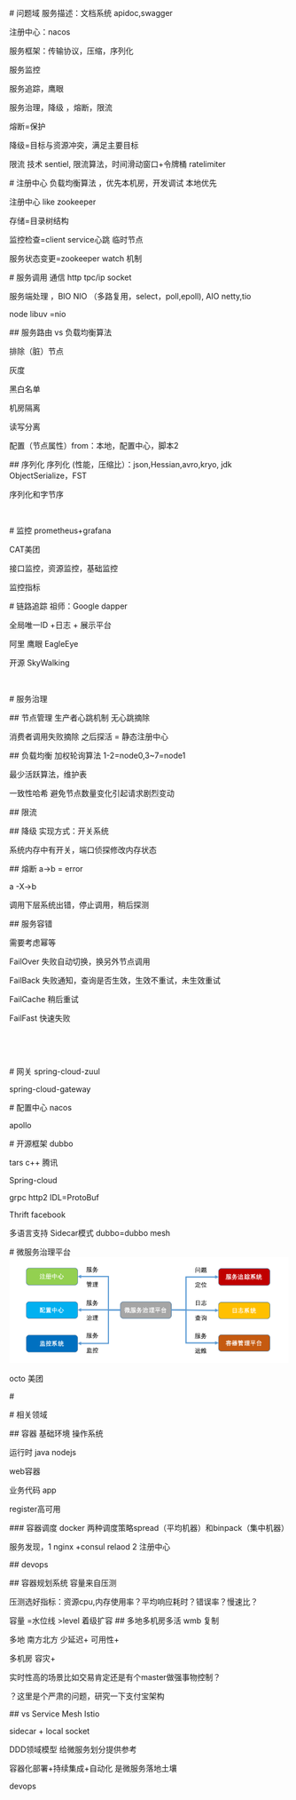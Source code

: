 \# 问题域
服务描述：文档系统 apidoc,swagger

注册中心：nacos

服务框架：传输协议，压缩，序列化

服务监控

服务追踪，鹰眼

服务治理，降级 ，熔断，限流

熔断=保护

降级=目标与资源冲突，满足主要目标

限流 技术 sentiel, 限流算法，时间滑动窗口+令牌桶 ratelimiter

\# 注册中心
负载均衡算法 ，优先本机房，开发调试 本地优先

注册中心 like zookeeper

存储=目录树结构

监控检查=client service心跳 临时节点

服务状态变更=zookeeper watch 机制

\# 服务调用
通信 http tpc/ip socket

服务端处理 ，BIO NIO （多路复用，select，poll,epoll), AIO netty,tio

node libuv =nio

\## 服务路由
vs 负载均衡算法

排除（脏）节点

灰度

黑白名单

机房隔离

读写分离

配置（节点属性）from：本地，配置中心，脚本2

\## 序列化
序列化 (性能，压缩比）：json,Hessian,avro,kryo, jdk ObjectSerialize，FST

序列化和字节序

​

\# 监控
prometheus+grafana

CAT美团

接口监控，资源监控，基础监控

监控指标

\# 链路追踪
祖师：Google dapper

全局唯一ID +日志 + 展示平台

阿里 鹰眼 EagleEye

开源 SkyWalking

​

\# 服务治理

\## 节点管理
生产者心跳机制 无心跳摘除

消费者调用失败摘除 之后探活 = 静态注册中心

\## 负载均衡
加权轮询算法 1-2=node0,3~7=node1

最少活跃算法，维护表

一致性哈希 避免节点数量变化引起请求剧烈变动

\## 限流

\## 降级
实现方式：开关系统

系统内存中有开关，端口侦探修改内存状态

\## 熔断
a->b = error

a -X->b

调用下层系统出错，停止调用，稍后探测

\## 服务容错

需要考虑幂等

FailOver 失败自动切换，换另外节点调用

FailBack 失败通知，查询是否生效，生效不重试，未生效重试

FailCache 稍后重试

FailFast 快速失败

​

​

\# 网关
spring-cloud-zuul

spring-cloud-gateway

\# 配置中心
nacos

apollo

\# 开源框架
dubbo

tars c++ 腾讯

Spring-cloud

grpc http2 IDL=ProtoBuf

Thrift facebook

多语言支持 Sidecar模式 dubbo=dubbo mesh

\# 微服务治理平台
![image.png](assert/1595769263906-f58587f9-637f-4af9-bb22-2d89fc3d2ad5.png)

octo 美团

\#

\# 相关领域

\## 容器
基础环境 操作系统

运行时 java nodejs

web容器

业务代码 app

register高可用

\### 容器调度
docker 两种调度策略spread（平均机器）和binpack（集中机器）

服务发现，1 nginx +consul relaod 2 注册中心

\## devops

\## 容器规划系统
容量来自压测

压测选好指标：资源cpu,内存使用率？平均响应耗时？错误率？慢速比？

容量 =水位线 >level 着级扩容
\## 多地多机房多活
wmb 复制

多地 南方北方 少延迟\+ 可用性+

多机房 容灾+

实时性高的场景比如交易肯定还是有个master做强事物控制？

？这里是个严肃的问题，研究一下支付宝架构

\## vs Service Mesh
Istio

sidecar + local socket

DDD领域模型 给微服务划分提供参考

容器化部署+持续集成+自动化 是微服务落地土壤

devops